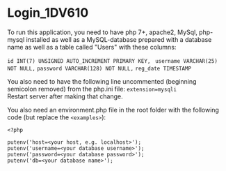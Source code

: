 # Login_1DV610

To run this application, you need to have php 7+, apache2, MySql, php-mysql installed as well as a MySQL-database prepared with a database name as well as a table called "Users" with these columns:

`id INT(7) UNSIGNED AUTO_INCREMENT PRIMARY KEY, `
`username VARCHAR(25) NOT NULL,`
`password VARCHAR(128) NOT NULL,`
`reg_date TIMESTAMP`

You also need to have the following line uncommented (beginning semicolon removed) from the php.ini file:
`extension=mysqli`<br/>
Restart server after making that change. 

You also need an environment.php file in the root folder with the following code (but replace the `<examples>`):

`<?php`


`putenv('host=<your host, e.g. localhost>');`<br/>
`putenv('username=<your database username>');`<br/>
`putenv('password=<your database password>');`<br/>
`putenv('db=<your database name>');`<br/>

